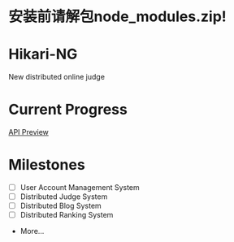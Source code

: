 # 安装前请解包node_modules.zip!
# Hikari-NG
New distributed online judge

# Current Progress
[API Preview](https://github.com/OIer-Club/OJLite/blob/main/Docs/OLite_API_1.md)
# Milestones
- [ ] User Account Management System
- [ ] Distributed Judge System
- [ ] Distributed Blog System
- [ ] Distributed Ranking System
- More...
